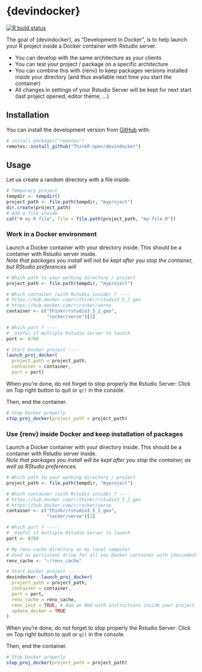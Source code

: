 
<!-- README.md is generated from README.Rmd. Please edit that file -->

# {devindocker}

<!-- badges: start -->

[![R build
status](https://github.com/ThinkR-open/devindocker/workflows/R-CMD-check/badge.svg)](https://github.com/ThinkR-open/devindocker/actions)
<!-- badges: end -->

The goal of {devindocker}, as “Development In Docker”, is to help launch
your R project inside a Docker container with Rstudio server.

  - You can develop with the same architecture as your clients
  - You can test your project / package on a specific architecture
  - You can combine this with {renv} to keep packages versions installed
    inside your directory (and thus available next time you start the
    container)
  - All changes in settings of your Rstudio Server will be kept for next
    start (last project opened, editor theme, …)

## Installation

You can install the development version from
[GitHub](https://github.com/) with:

``` r
# install.packages("remotes")
remotes::install_github("ThinkR-open/devindocker")
```

## Usage

Let us create a random directory with a file inside.

``` r
# Temporary project
tempdir <- tempdir()
project_path <- file.path(tempdir, "myproject")
dir.create(project_path)
# Add a file inside
cat("# my R file", file = file.path(project_path, "my-file.R"))
```

### Work in a Docker environment

Launch a Docker container with your directory inside. This should be a
container with Rstudio server inside.  
*Note that packages you install will not be kept after you stop the
container, but RStudio preferences will*

``` r
# Which path to your working directory / project
project_path <- file.path(tempdir, "myproject")

# Which container (with Rstudio inside) ? ----
# https://hub.docker.com/r/thinkr/rstudio3_5_2_geo
# https://hub.docker.com/r/rocker/verse
container <- c("thinkr/rstudio3_5_2_geo", 
               "rocker/verse")[1]

# Which port ? ----
# _Useful if multiple Rstudio Server to launch
port <- 8788

# Start Docker project ----
launch_proj_docker(
  project_path = project_path,
  container = container,
  port = port)
```

When you’re done, do not forget to stop properly the Rstudio Server:
Click on Top right button to quit or `q()` in the console.

Then, end the container.

``` r
# Stop Docker properly
stop_proj_docker(project_path = project_path)
```

### Use {renv} inside Docker and keep installation of packages

Launch a Docker container with your directory inside. This should be a
container with Rstudio server inside.  
*Note that packages you install will be kept after you stop the
container, as well as RStudio preferences.*

``` r
# Which path to your working directory / project
project_path <- file.path(tempdir, "myproject")

# Which container (with Rstudio inside) ? ----
# https://hub.docker.com/r/thinkr/rstudio3_5_2_geo
# https://hub.docker.com/r/rocker/verse
container <- c("thinkr/rstudio3_5_2_geo", 
               "rocker/verse")[1]

# Which port ? ----
# _Useful if multiple Rstudio Server to launch
port <- 8788

# My renv cache directory on my local computer
# Used as persistent drive for all you Docker container with {devindocker}
renv_cache <- "~/renv_cache"

# Start Docker project ----
devindocker::launch_proj_docker(
  project_path = project_path,
  container = container,
  port = port,
  renv_cache = renv_cache,
  renv_inst = TRUE, # Add an Rmd with instructions inside your project
  update_docker = TRUE
)
```

When you’re done, do not forget to stop properly the Rstudio Server:
Click on Top right button to quit or `q()` in the console.

Then, end the container.

``` r
# Stop Docker properly
stop_proj_docker(project_path = project_path)
```

